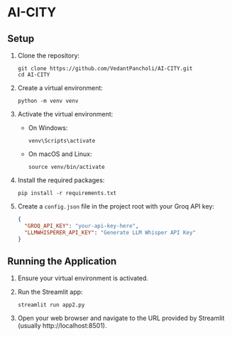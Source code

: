 # AI-CITY


## Setup

1. Clone the repository:
   ```
   git clone https://github.com/VedantPancholi/AI-CITY.git
   cd AI-CITY
   ```

2. Create a virtual environment:
   ```
   python -m venv venv
   ```

3. Activate the virtual environment:
   - On Windows:
     ```
     venv\Scripts\activate
     ```
   - On macOS and Linux:
     ```
     source venv/bin/activate
     ```

4. Install the required packages:
   ```
   pip install -r requirements.txt
   ```

5. Create a `config.json` file in the project root with your Groq API key:
   ```json
   {
     "GROQ_API_KEY": "your-api-key-here",
     "LLMWHISPERER_API_KEY": "Generate LLM Whisper API Key"
   }
   ```

## Running the Application

1. Ensure your virtual environment is activated.

2. Run the Streamlit app:
   ```
   streamlit run app2.py
   ```

3. Open your web browser and navigate to the URL provided by Streamlit (usually http://localhost:8501).

